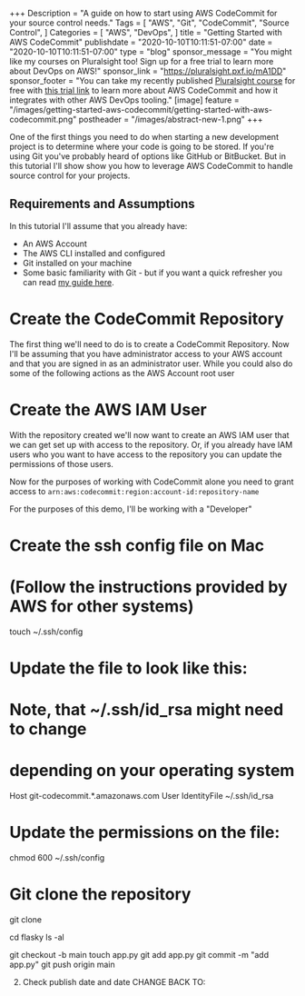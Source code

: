 +++
Description = "A guide on how to start using AWS CodeCommit for your source control needs."
Tags = [
  "AWS",
  "Git",
  "CodeCommit",
  "Source Control",
]
Categories = [
  "AWS",
  "DevOps",
]
title = "Getting Started with AWS CodeCommit"
publishdate = "2020-10-10T10:11:51-07:00"
date = "2020-10-10T10:11:51-07:00"
type = "blog"
sponsor_message = "You might like my courses on Pluralsight too! Sign up for a free trial to learn more about DevOps on AWS!"
sponsor_link = "https://pluralsight.pxf.io/mA1DD"
sponsor_footer = "You can take my recently published [Pluralsight course](https://www.pluralsight.com/courses/continuous-delivery-automation-aws-devops-engineers) for free with [this trial link](https://pluralsight.pxf.io/mA1DD) to learn more about AWS CodeCommit and how it integrates with other AWS DevOps tooling."
[image]
    feature = "/images/getting-started-aws-codecommit/getting-started-with-aws-codecommit.png"
    postheader = "/images/abstract-new-1.png"
+++

One of the first things you need to do when starting a new development project is to determine where your code is going to be stored. If you're using Git you've probably heard of options like GitHub or BitBucket. But in this tutorial I'll show show you how to leverage AWS CodeCommit to handle source control for your projects. 
<!--more-->

## Requirements and Assumptions

In this tutorial I'll assume that you already have:

- An AWS Account
- The AWS CLI installed and configured
- Git installed on your machine
- Some basic familiarity with Git - but if you want a quick refresher you can read [my guide here](https://fernandomc.com/posts/getting-started-with-git/).

# Create the CodeCommit Repository

The first thing we'll need to do is to create a CodeCommit Repository. Now I'll be assuming that you have administrator access to your AWS account and that you are signed in as an administrator user. While you could also do some of the following actions as the AWS Account root user

# Create the AWS IAM User

With the repository created we'll now want to create an AWS IAM user that we can get set up with access to the repository. Or, if you already have IAM users who you want to have access to the repository you can update the permissions of those users.

Now for the purposes of working with CodeCommit alone you need to grant access to 
`arn:aws:codecommit:region:account-id:repository-name`

For the purposes of this demo, I'll be working with a "Developer"

# Create the ssh config file on Mac 
# (Follow the instructions provided by AWS for other systems)
touch ~/.ssh/config

# Update the file to look like this:
# Note, that ~/.ssh/id_rsa might need to change 
# depending on your operating system
Host git-codecommit.*.amazonaws.com
User <YOUR-USER-ID>
IdentityFile ~/.ssh/id_rsa

# Update the permissions on the file:
chmod 600 ~/.ssh/config

# Git clone the repository
git clone <your-repository-url>

cd flasky
ls -al

git checkout -b main
touch app.py
git add app.py
git commit -m "add app.py"
git push origin main



2. Check publish date and date
CHANGE BACK TO:
<!-- 
publishdate = "2020-10-22T10:11:51-07:00"
date = "2020-10-22T10:11:51-07:00" -->
